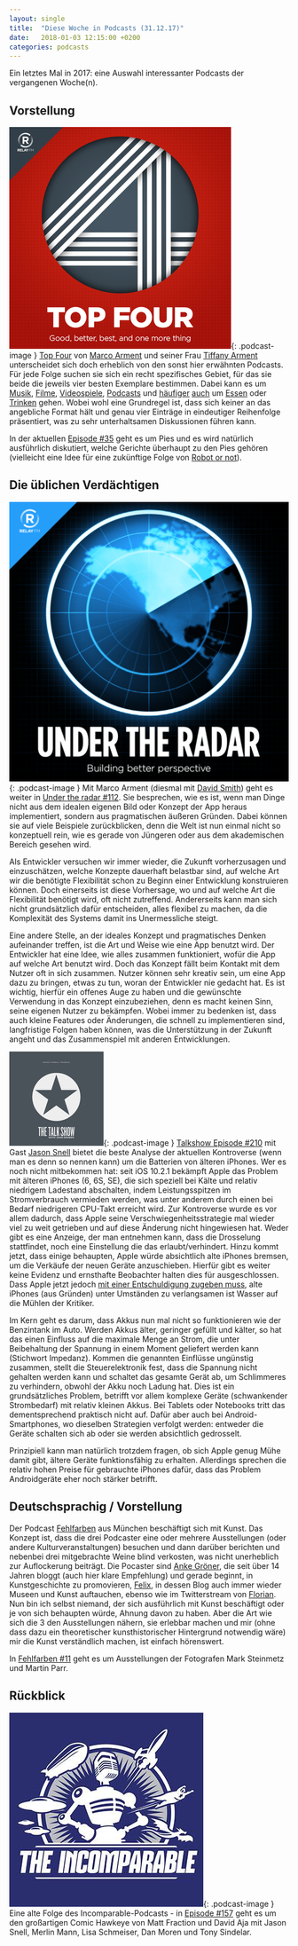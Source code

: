 ```yaml
---
layout: single
title:  "Diese Woche in Podcasts (31.12.17)"
date:   2018-01-03 12:15:00 +0200
categories: podcasts
---
```

Ein letztes Mal in 2017: eine Auswahl interessanter Podcasts der vergangenen Woche(n).

## Vorstellung

![top]{: .podcast-image } [Top Four](https://www.relay.fm/topfour/) von [Marco Arment](https://marco.org/) und seiner Frau [Tiffany Arment](https://twitter.com/tiffanyarment) unterscheidet sich doch erheblich von den sonst hier erwähnten Podcasts. Für jede Folge suchen sie sich ein recht spezifisches Gebiet, für das sie beide die jeweils vier besten Exemplare bestimmen. Dabei kann es um [Musik](https://www.relay.fm/topfour/30), [Filme](https://www.relay.fm/topfour/12), [Videospiele](https://www.relay.fm/topfour/34), [Podcasts](https://www.relay.fm/topfour/5) und [häufiger](https://www.relay.fm/topfour/10) [auch](https://www.relay.fm/topfour/14) um [Essen](https://www.relay.fm/topfour/19) oder [Trinken](https://www.relay.fm/topfour/16) gehen. Wobei wohl eine Grundregel ist, dass sich keiner an das angebliche Format hält und genau vier Einträge in eindeutiger Reihenfolge präsentiert, was zu sehr unterhaltsamen Diskussionen führen kann. 

In der aktuellen [Episode #35](https://www.relay.fm/topfour/35) geht es um Pies und es wird natürlich ausführlich diskutiert, welche Gerichte überhaupt zu den Pies gehören (vielleicht eine Idee für eine zukünftige Folge von [Robot or not](https://www.theincomparable.com/robot/)).

## Die üblichen Verdächtigen

![radar]{: .podcast-image } Mit Marco Arment (diesmal mit [David Smith](https://twitter.com/_davidsmith)) geht es weiter in [Under the radar #112](https://www.relay.fm/radar/112). Sie besprechen, wie es ist, wenn man Dinge nicht aus dem idealen eigenen Bild oder Konzept der App heraus implementiert, sondern aus pragmatischen äußeren Gründen. Dabei können sie auf viele Beispiele zurückblicken, denn die Welt ist nun einmal nicht so konzeptuell rein, wie es gerade von Jüngeren oder aus dem akademischen Bereich gesehen wird. 

Als Entwickler versuchen wir immer wieder, die Zukunft vorherzusagen und einzuschätzen, welche Konzepte dauerhaft belastbar sind, auf welche Art wir die benötigte Flexibilität schon zu Beginn einer Entwicklung konstruieren können. Doch einerseits ist diese Vorhersage, wo und auf welche Art die Flexibilität benötigt wird, oft nicht zutreffend. Andererseits kann man sich nicht grundsätzlich dafür entscheiden, alles flexibel zu machen, da die Komplexität des Systems damit ins Unermessliche steigt. 

Eine andere Stelle, an der ideales Konzept und pragmatisches Denken aufeinander treffen, ist die Art und Weise wie eine App benutzt wird. Der Entwickler hat eine Idee, wie alles zusammen funktioniert, wofür die App auf welche Art benutzt wird. Doch das Konzept fällt beim Kontakt mit dem Nutzer oft in sich zusammen. Nutzer können sehr kreativ sein, um eine App dazu zu bringen, etwas zu tun, woran der Entwickler nie gedacht hat. Es ist wichtig, hierfür ein offenes Auge zu haben und die gewünschte Verwendung in das Konzept einzubeziehen, denn es macht keinen Sinn, seine eigenen Nutzer zu bekämpfen. Wobei immer zu bedenken ist, dass auch kleine Features oder Änderungen, die schnell zu implementieren sind, langfristige Folgen haben können, was die Unterstützung in der Zukunft angeht und das Zusammenspiel mit anderen Entwicklungen.

![talk]{: .podcast-image } [Talkshow Episode #210](https://daringfireball.net/thetalkshow/2017/12/30/ep-210) mit Gast [Jason Snell](https://sixcolors.com/) bietet die beste Analyse der aktuellen Kontroverse (wenn man es denn so nennen kann) um die Batterien von älteren iPhones. Wer es noch nicht mitbekommen hat: seit iOS 10.2.1 bekämpft Apple das Problem mit älteren iPhones (6, 6S, SE), die sich speziell bei Kälte und relativ niedrigem Ladestand abschalten, indem Leistungsspitzen im Stromverbrauch vermieden werden, was unter anderem durch einen bei Bedarf niedrigeren CPU-Takt erreicht wird. Zur Kontroverse wurde es vor allem dadurch, dass Apple seine Verschwiegenheitsstrategie mal wieder viel zu weit getrieben und auf diese Änderung nicht hingewiesen hat. Weder gibt es eine Anzeige, der man entnehmen kann, dass die Drosselung stattfindet, noch eine Einstellung die das erlaubt/verhindert. Hinzu kommt jetzt, dass einige behaupten, Apple würde absichtlich alte iPhones bremsen, um die Verkäufe der neuen Geräte anzuschieben. Hierfür gibt es weiter keine Evidenz und ernsthafte Beobachter halten dies für ausgeschlossen. Dass Apple jetzt jedoch [mit einer Entschuldigung zugeben muss](https://www.apple.com/iphone-battery-and-performance/), alte iPhones (aus Gründen) unter Umständen zu verlangsamen ist Wasser auf die Mühlen der Kritiker. 

Im Kern geht es darum, dass Akkus nun mal nicht so funktionieren wie der Benzintank im Auto. Werden Akkus älter, geringer gefüllt und kälter, so hat das einen Einfluss auf die maximale Menge an Strom, die unter Beibehaltung der Spannung in einem Moment geliefert werden kann (Stichwort Impedanz). Kommen die genannten Einflüsse ungünstig zusammen, stellt die Steuerelektronik fest, dass die Spannung nicht gehalten werden kann und schaltet das gesamte Gerät ab, um Schlimmeres zu verhindern, obwohl der Akku noch Ladung hat. Dies ist ein grundsätzliches Problem, betrifft vor allem komplexe Geräte (schwankender Strombedarf) mit relativ kleinen Akkus. Bei Tablets oder Notebooks tritt das dementsprechend praktisch nicht auf. Dafür aber auch bei Android-Smartphones, wo dieselben Strategien verfolgt werden: entweder die Geräte schalten sich ab oder sie werden absichtlich gedrosselt. 

Prinzipiell kann man natürlich trotzdem fragen, ob sich Apple genug Mühe damit gibt, ältere Geräte funktionsfähig zu erhalten. Allerdings sprechen die relativ hohen Preise für gebrauchte iPhones dafür, dass das Problem Androidgeräte eher noch stärker betrifft.

## Deutschsprachig / Vorstellung

Der Podcast [Fehlfarben](https://fehlfarbenpodcast.wordpress.com) aus München beschäftigt sich mit Kunst. Das Konzept ist, dass die drei Podcaster eine oder mehrere Ausstellungen (oder andere Kulturveranstaltungen) besuchen und dann darüber berichten und nebenbei drei mitgebrachte Weine blind verkosten, was nicht unerheblich zur Auflockerung beiträgt. Die Pocaster sind [Anke Gröner](http://ankegroener.de), die seit über 14 Jahren bloggt (auch hier klare Empfehlung) und gerade beginnt, in Kunstgeschichte zu promovieren, [Felix](https://sammysagt.wordpress.com), in dessen Blog auch immer wieder Museen und Kunst auftauchen, ebenso wie im Twitterstream von [Florian](https://twitter.com/munifornication). Nun bin ich selbst niemand, der sich ausführlich mit Kunst beschäftigt oder je von sich behaupten würde, Ahnung davon zu haben. Aber die Art wie sich die 3 den Ausstellungen nähern, sie erlebbar machen und mir (ohne dass dazu ein theoretischer kunsthistorischer Hintergrund notwendig wäre) mir die Kunst verständlich machen, ist einfach hörenswert. 

In [Fehlfarben #11](https://fehlfarbenpodcast.wordpress.com/2017/11/20/fehlfarben-11-mark-steinmetz-martin-parr/) geht es um Ausstellungen der Fotografen Mark Steinmetz und Martin Parr. 

## Rückblick

![incomparable]{: .podcast-image } Eine alte Folge des Incomparable-Podcasts - in [Episode #157](https://www.theincomparable.com/theincomparable/157/) geht es um den großartigen Comic Hawkeye von Matt Fraction und David Aja mit Jason Snell, Merlin Mann, Lisa Schmeiser, Dan Moren und Tony Sindelar. 


[agents]: /assets/images/freeagents_artwork.png.jpg "Free Agents"
[atp]: /assets/images/atp_400x400.jpg "Accidental Tech Podcast"
[b2w]: /assets/images/b2w_quarter.jpg "Back to Work"
[core]: /assets/images/coreint_400x400.png "Core Intuition"
[friday]: /assets/images/do_by_friday.jpg "Do by Friday"
[incomparable]: /assets/images/logo-theincomparable-1x.jpg "The Incomparable"
[mpu]: /assets/images/mpu_350.png "Mac Power Users"
[radar]: /assets/images/radar_artwork.png "Under the Radar"
[talk]: /assets/images/talkshow_170x170bb.jpg "The Talk Show"
[timetable]: /assets/images/timetable.png "Timetable"
[top]: /assets/images/topfour_400x400.jpg "Top Four"